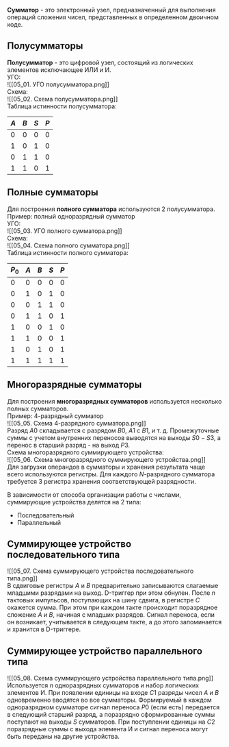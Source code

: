 **Сумматор** - это электронный узел, предназначенный для выполнения операций сложения чисел, представленных в определенном двоичном коде.  
## Полусумматоры
**Полусумматор** - это цифровой узел, состоящий из логических элементов исключающее ИЛИ и И.  
УГО:  
![[05_01. УГО полусумматора.png]]  
Схема:  
![[05_02. Схема полусумматора.png]]  
Таблица истинности полусумматора:  

| $A$ | $B$ | $S$ | $P$ |
| ---- | ---- | ---- | ---- |
| 0 | 0 | 0 | 0 |
| 1 | 0 | 1 | 0 |
| 0 | 1 | 1 | 0 |
| 1 | 1 | 0 | 1 |

## Полные сумматоры
Для построения **полного сумматора** используются 2 полусумматора.
Пример: полный одноразрядный сумматор  
УГО:  
![[05_03. УГО полного сумматора.png]]  
Схема:  
![[05_04. Схема полного сумматора.png]]  
Таблица истинности полного сумматора:  

| $P_0$ | $A$ | $B$ | $S$ | $P$ |
| ---- | ---- | ---- | ---- | ---- |
| 0 | 0 | 0 | 0 | 0 |
| 0 | 1 | 0 | 1 | 0 |
| 0 | 0 | 1 | 1 | 0 |
| 0 | 1 | 1 | 0 | 1 |
| 1 | 0 | 0 | 1 | 0 |
| 1 | 1 | 0 | 0 | 1 |
| 1 | 0 | 1 | 0 | 1 |
| 1 | 1 | 1 | 1 | 1 |

## Многоразрядные сумматоры
Для построения **многоразрядных сумматоров** используется несколько полных сумматоров.  
Пример: 4-разрядный сумматор  
![[05_05. Схема 4-разрядного сумматора.png]]  
Разряд $A0$ складывается с разрядом $B0$, $A1$ с $B1$, и т. д. Промежуточные суммы с учетом внутренних переносов выводятся на выходы $S0-S3$, а перенос в старший разряд - на выход $P3$.  
Схема многоразрядного суммирующего устройства:  
![[05_06. Схема многоразрядного суммирующего устройства.png]]  
Для загрузки операндов в сумматоры и хранения результата чаще всего используются регистры. Для каждого $N$-разрядного сумматора требуется 3 регистра хранения соответствующей разрядности.  
  
В зависимости от способа организации работы с числами, суммирующие устройства делятся на 2 типа:
- Последовательный
- Параллельный
## Суммирующее устройство последовательного типа
![[05_07. Схема суммирующего устройства последовательного типа.png]]  
В сдвиговые регистры $A$ и $B$ предварительно записываются слагаемые младшими разрядами на выход. D-триггер при этом обнулен. После $n$ тактовых импульсов, поступающих на шину сдвига, в регистре $C$ окажется сумма. При этом при каждом такте происходит поразрядное сложение $A$ и $B$, начиная с младших разрядов. Сигнал переноса, если он возникает, учитывается в следующем такте, а до этого запоминается и хранится в D-триггере. 
## Суммирующее устройство параллельного типа
![[05_08. Схема суммирующего устройства параллельного типа.png]]  
Используется $n$ одноразрядных сумматоров и набор логических элементов И. При появлении единицы на входе $C1$ разряды чисел $A$ и $B$ одновременно вводятся во все сумматоры. Формируемый в каждом одноразрядном сумматоре сигнал переноса $P0$ (если есть) передается в следующий старший разряд, а поразрядно сформированные суммы поступают на выходы $S$ сумматоров. При поступлении единицы на $C2$ поразрядные суммы с выхода элемента И и сигнал переноса могут быть переданы на другие устройства.